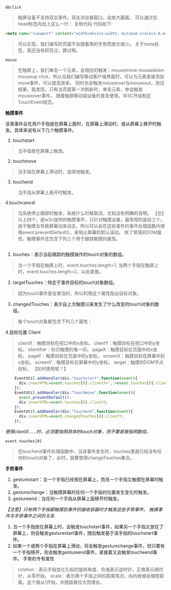 `dbclick`

> 触屏设备不支持双击事件。双击浏览器窗口，会放大画面。
可以通过在head标签内加上这么一行：
复制代码 代码如下:


```html
<meta name="viewport" content="width=device-width, minimum-scale=1.0,maximum-scale=1.0,user-scalable=no">
```

> 可以实现，我们编写的页面不会随着用的手势而放大缩小。
关于meta标签，我还没有研究过，罪过啊。

`mouse`

> 在触屏上，我们单击一个元素，会相应的触发：mousemove mousedown mouseup click，所以当我们编写移动客户端界面时，可以为元素直接添加move事件，可以提高效率。
同时也会触发mouseover与mouseout，测试结果，我发现，只有当页面第一次刷新时，单击元素，参会触发mouseover事件。
随着触屏移动端设备的普及使用，W3C开始制定TouchEvent规范。

**触摸事件**

该类事件会在用户手指放在屏幕上面时，在屏幕上滑动时，或从屏幕上移开时触发。具体来说有以下几个触摸事件。
1. touchstart

> 当手指放在屏幕上触发。

2. touchmove

>当手指在屏幕上滑动时，连续地触发。

3. touchend

> 当手指从屏幕上离开时触发。

4.touchcancel
> 当系统停止跟踪时触发，系统什么时候取消，文档没有明确的说明。
【总】以上四个，是w3c提供的触摸事件，只针对触摸设备，最常用的是前三个。
由于触摸会导致屏幕动来动去，所以可以会在这些事件的事件处理函数内使用event.preventDefault()，来阻止屏幕的默认滚动。
除了常用的DOM属性，触摸事件还包含下列三个用于跟踪触摸的属性。

##

1. touches：表示当前跟踪的触摸操作的touch对象的数组。

>当一个手指在触屏上时，event.touches.length=1,
当两个手指在触屏上时，event.touches.length=2，以此类推。

2. targetTouches：特定于事件目标的touch对象数组。

> 因为touch事件是会冒泡的，所以利用这个属性指出目标对象。

3. changedTouches：表示自上次触摸以来发生了什么改变的touch对象的数组。

> 每个touch对象都包含下列几个属性：

4.鼠标位置 Client 

> clientX：触摸目标在视口中的x坐标。
clientY：触摸目标在视口中的y坐标。
identifier：标识触摸的唯一ID。
pageX：触摸目标在页面中的x坐标。
pageY：触摸目标在页面中的y坐标。
screenX：触摸目标在屏幕中的x坐标。
screenY：触摸目标在屏幕中的y坐标。
target：触摸的DOM节点目标。
【如何使用呢？】

```javascript
	EventUtil.addHandler(div,"touchstart",function(event){
	  div.innerHTML=event.touches[0].clientX+','+event.touches[0].clientY;
	});
	EventUtil.addHandler(div,"touchmove",function(event){
	  event.preventDefault();
	  div.innerHTML=event.touches[0].clientX;
	});
	EventUtil.addHandler(div,"touchend",function(event){
	  div.innerHTML=event.changedTouches[0].clientY;
	});
```

*使用clientX……时，必须要指明具体的touch对象，而不要直接指明数组。*

`event.touches[0]`

> 在touchend事件处理函数中，当该事件发生时，touches里面已经没有任何的touch对象了，此时，就要使用changeTouches集合。

**手势事件**

1. gesturestart：当一个手指已经按在屏幕上，而另一个手指又触摸在屏幕时触发。
2. gesturechange：当触摸屏幕的任何一个手指的位置发生变化时触发。
3. gestureend：当任何一个手指从屏幕上面移开时触发。

*【注意】只有两个手指都触摸到事件的接收容器时才触发这些手势事件。
触摸事件与手势事件之间的关系*

1. 当一个手指放在屏幕上时，会触发touchstart事件，如果另一个手指又放在了屏幕上，则会触发gesturestart事件，随后触发基于该手指的touchstart事件。
2. 如果一个或两个手指在屏幕上滑动，将会触发gesturechange事件，但只要有一个手指移开，则会触发gestureend事件，紧接着又会触发toucheend事件。
手势的专有属性

> rotation：表示手指变化引起的旋转角度，负值表示逆时针，正值表示顺时针，从零开始。
scale：表示两个手指之间的距离情况，向内收缩会缩短距离，这个值从1开始，并随距离拉大而增长。